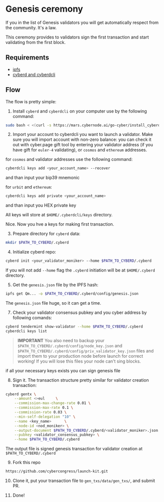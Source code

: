 # Genesis ceremony

If you in the list of Genesis validators you will get automatically respect from the community. It's a law.

This ceremony provides to validators sign the first transaction and start validating from the first block.



## Requirements

- [ipfs](https://docs.ipfs.io/guides/guides/install/)
- [cyberd and cyberdcli](https://github.com/cybercongress/go-cyber)

## Flow

The flow is pretty simple:

1. Install `cyberd` and `cyberdcli` on your computer use by the following command:

```bash
sudo bash < <(curl -s https://mars.cybernode.ai/go-cyber/install_cyberdcli_v0.1.6.sh)
```

2. Import your account to cyberdcli you want to launch a validator. Make sure you will import account with non-zero balance: you can check it out with cyber.page gift tool by entering your validator address (if you have gift for `euler-4` validating), or `cosmos` and `ethereum` addresses.

for `cosmos` and validator addresses use the following command:

```bash
cyberdcli keys add <your_account_name> --recover
```

and than input your bip39 mnemonic

for `urbit` and `ethereum`:

```bash
cyberdcli keys add private <your_account_name>
```

and than input you HEX private key

All keys will store at `$HOME/.cyberdcli/keys` directory.

Nice. Now you hve a keys for making first transaction. 

3. Prepare directory for `cyberd` data:

```bash
mkdir $PATH_TO_CYBERD/.cyberd
```

4. Initialize cyberd repo:

```bash
cyberd init <your_validator_moniker> --home $PATH_TO_CYBERD/.cyberd
```

If you will not add `--home` flag the `.cyberd` initiation will be at `$HOME/.cyberd` directory. 

5. Get the `genesis.json` file by the IPFS hash:

```bash
ipfs get Qm... -o $PATH_TO_CYBERD/.cyberd/config/genesis.json
```

The `genesis.json` file huge, so it can get a time.

7. Check your validator consensus pubkey and you cyber address by following comands:

```bash
cyberd tendermint show-validator --home $PATH_TO_CYBERD/.cyberd
cyberdcli keys list
```

> **IMPORTANT**
You also need to backup your `$PATH_TO_CYBERD/.cyberd/config/node_key.json` and `$PATH_TO_CYBERD/.cyberd/config/priv_validator_key.json` files and import them to your production node before launch for correct working! If you will lose this files your node can't sing blocks. 

if all your necessary keys exists you can sign genesis file

8. Sign it. The transaction structure pretty similar for validator creation transaction:

```bash
cyberd gentx \
    --amount <>eul     \
    --commission-max-change-rate 0.01 \
    --commission-max-rate 0.1 \
    --commission-rate 0.03 \
    --min-self-delegation "10" \
    --name <key_name>      \
    --node-id <nod_moniker> \
    --output-document $PATH_TO_CYBERD/.cyberd/<validator_moniker>.json \
    --pubkey <validator_consensus_pubkey> \
    --home $PATH_TO_CYBERD/.cyberd
```

The output file is signed genesis transaction for validator creation at `$PATH_TO_CYBERD/.cyberd`

9. Fork this repo 

```bash
https://github.com/cybercongress/launch-kit.git
```

10. Clone it, put your transaction file to `gen_txs/data/gen_txs/`, and submit PR. 

11. Done! 